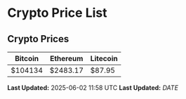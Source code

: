 # Crypto Price List

## Crypto Prices
| Bitcoin | Ethereum | Litecoin |
| ------- | -------- | -------- |
| $104134 | $2483.17 | $87.95 |
**Last Updated:** 2025-06-02 11:58 UTC
**Last Updated:** $DATE$
